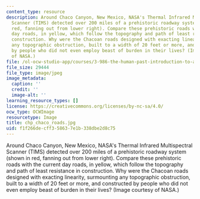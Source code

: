 ```yaml
---
content_type: resource
description: Around Chaco Canyon, New Mexico, NASA's Thermal Infrared Multispectral
  Scanner (TIMS) detected over 200 miles of a prehistoric roadway system (shown in
  red, fanning out from lower right). Compare these prehistoric roads with the current
  day roads, in yellow, which follow the topography and path of least resistance in
  construction. Why were the Chacoan roads designed with exacting linearity, surmounting
  any topographic obstruction, built to a width of 20 feet or more, and constructed
  by people who did not even employ beast of burden in their lives? (Image courtesy
  of NASA.)
file: /ol-ocw-studio-app/courses/3-986-the-human-past-introduction-to-archaeology-fall-2006/f1f266decff358637e1b338dbe2d8c75_chp_chaco_roads.jpg
file_size: 29444
file_type: image/jpeg
image_metadata:
  caption: ''
  credit: ''
  image-alt: ''
learning_resource_types: []
license: https://creativecommons.org/licenses/by-nc-sa/4.0/
ocw_type: OCWImage
resourcetype: Image
title: chp_chaco_roads.jpg
uid: f1f266de-cff3-5863-7e1b-338dbe2d8c75
---
```

Around Chaco Canyon, New Mexico, NASA's Thermal Infrared Multispectral Scanner (TIMS) detected over 200 miles of a prehistoric roadway system (shown in red, fanning out from lower right). Compare these prehistoric roads with the current day roads, in yellow, which follow the topography and path of least resistance in construction. Why were the Chacoan roads designed with exacting linearity, surmounting any topographic obstruction, built to a width of 20 feet or more, and constructed by people who did not even employ beast of burden in their lives? (Image courtesy of NASA.)